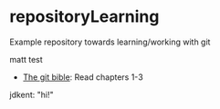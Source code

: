 # repositoryLearning
Example repository towards learning/working with git

matt test

- [The git bible](https://git-scm.com/book/en/v2/Getting-Started-Git-Basics): Read chapters 1-3

jdkent: "hi!"




